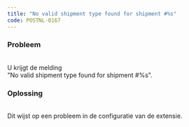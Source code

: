 ```yaml
---
title: "No valid shipment type found for shipment #%s"
code: POSTNL-0167
---
```



<p><h3>Probleem</h3><br>U krijgt de melding <br>"No valid shipment type found for shipment #%s".</p>
<p><h3>Oplossing</h3> <br>Dit wijst op een probleem in de configuratie van de extensie. </p>
